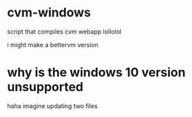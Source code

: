# cvm-windows
script that compiles cvm webapp lollolol

i might make a bettervm version

# why is the windows 10 version unsupported
haha imagine updating two files

